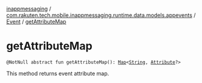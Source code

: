 [inappmessaging](../../index.md) / [com.rakuten.tech.mobile.inappmessaging.runtime.data.models.appevents](../index.md) / [Event](index.md) / [getAttributeMap](./get-attribute-map.md)

# getAttributeMap

`@NotNull abstract fun getAttributeMap(): `[`Map`](https://kotlinlang.org/api/latest/jvm/stdlib/kotlin.collections/-map/index.html)`<`[`String`](https://kotlinlang.org/api/latest/jvm/stdlib/kotlin/-string/index.html)`, `[`Attribute`](../../com.rakuten.tech.mobile.inappmessaging.runtime.data.models/-attribute/index.md)`?>`

This method returns event attribute map.


